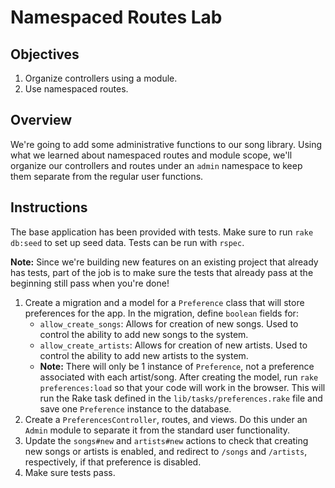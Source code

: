 # Namespaced Routes Lab

## Objectives

1. Organize controllers using a module.
2. Use namespaced routes.

## Overview

We're going to add some administrative functions to our song library.
Using what we learned about namespaced routes and module scope, we'll
organize our controllers and routes under an `admin` namespace to keep
them separate from the regular user functions.

## Instructions

The base application has been provided with tests. Make sure to run
`rake db:seed` to set up seed data. Tests can be run with `rspec`.

**Note:** Since we're building new features on an existing project that
already has tests, part of the job is to make sure the tests that
already pass at the beginning still pass when you're done!

1. Create a migration and a model for a `Preference` class that will store
   preferences for the app. In the migration, define `boolean` fields for:
   - `allow_create_songs`: Allows for creation of new songs. Used to control
     the ability to add new songs to the system.
   - `allow_create_artists`: Allows for creation of new artists. Used to control
     the ability to add new artists to the system.
   - **Note:** There will only be 1 instance of `Preference`, not a preference
     associated with each artist/song. After creating the model, run
     `rake preferences:load` so that your code will work in the browser. This
     will run the Rake task defined in the `lib/tasks/preferences.rake` file and
     save one `Preference` instance to the database.
2. Create a `PreferencesController`, routes, and views. Do this under an `Admin`
   module to separate it from the standard user functionality.
3. Update the `songs#new` and `artists#new` actions to check that creating new
   songs or artists is enabled, and redirect to `/songs` and `/artists`,
   respectively, if that preference is disabled.
4. Make sure tests pass.
